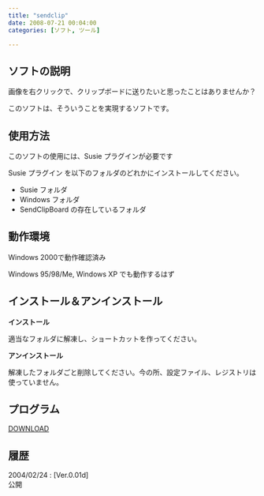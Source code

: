 ```yaml
---
title: "sendclip"
date: 2008-07-21 00:04:00
categories: [ソフト, ツール]

---
```


## ソフトの説明

画像を右クリックで、クリップボードに送りたいと思ったことはありませんか？
	  
このソフトは、そういうことを実現するソフトです。 

## 使用方法

このソフトの使用には、Susie プラグインが必要です
	  
Susie プラグイン を以下のフォルダのどれかにインストールしてください。 

  * Susie フォルダ
  * Windows フォルダ
  * SendClipBoard の存在しているフォルダ

## 動作環境

Windows 2000で動作確認済み
	  
Windows 95/98/Me, Windows XP でも動作するはず 

## インストール＆アンインストール

**インストール**
	  
適当なフォルダに解凍し、ショートカットを作ってください。 

**アンインストール**
	  
解凍したフォルダごと削除してください。今の所、設定ファイル、レジストリは使っていません。 

## プログラム

[DOWNLOAD][1]
  


 [1]: /files/sclp001d.lzh "sclp001d.lzh"

## 履歴

2004/02/24
: [Ver.0.01d]<br />公開
